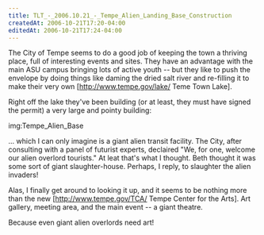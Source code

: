 ```yaml
---
title: TLT_-_2006.10.21_-_Tempe_Alien_Landing_Base_Construction
createdAt: 2006-10-21T17:20-04:00
editedAt: 2006-10-21T17:24-04:00
---
```


The City of Tempe seems to do a good job of keeping the town a thriving place, full of interesting events and sites. They have an advantage with the main ASU campus bringing lots of active youth -- but they like to push the envelope by doing things like daming the dried salt river and re-filling it to make their very own [http://www.tempe.gov/lake/ Teme Town Lake].

Right off the lake they've been building (or at least, they must have signed the permit) a very large and pointy building:

img:Tempe_Alien_Base

... which I can only imagine is a giant alien transit facility. The City, after consulting with a panel of futurist experts, declaired "We, for one, welcome our alien overlord tourists." At leat that's what I thought. Beth thought it was some sort of giant slaughter-house. Perhaps, I reply, to slaughter the alien invaders!

Alas, I finally get around to looking it up, and it seems to be nothing more than the new [http://www.tempe.gov/TCA/ Tempe Center for the Arts]. Art gallery, meeting area, and the main event -- a giant theatre.

Because even giant alien overlords need art!

